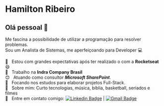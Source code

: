 # Hamilton Ribeiro

## Olá pessoal 👋
Me fascina a possibilidade de utilizar a programação para resolver problemas.
<br/>Sou um Analista de Sistemas, me aperfeiçoando para Developer :computer:

 :rocket:  &nbsp; Estou com grandes expectativas após ter realizado o <NextLevelWeek/> com a **Rocketseat** :smile:
 <br/> :office: &nbsp; Trabalho na **Indra Company Brasil**
 <br/> :blush: &nbsp; Atuando como consultor ***Microsoft SharePoint***.
 <br/> :purple_heart: &nbsp; Focando nos estudos para elaborar projetos Full-Stack.
 <br/> 💬  &nbsp; Sobre mim: Curto tecnologias, música, bíblia, basketball, seriados e filmes
 <br/> :email: &nbsp; Entre em contato comigo: [![Linkedin Badge](https://img.shields.io/badge/-HamiltonRibeiro-blue?style=flat-square&logo=Linkedin&logoColor=white&link=https://www.linkedin.com/in/htmribeiro/)](https://www.linkedin.com/in/htmribeiro/) 
| 
[![Gmail Badge](https://img.shields.io/badge/-htadeu@gmail.com-c14438?style=flat-square&logo=Gmail&logoColor=white&link=mailto:htadeu@gmail.com)](mailto:htadeu@gmail.com)
